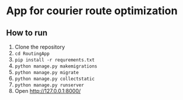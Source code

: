 # App for courier route optimization

## How to run

1. Clone the repository
2. `cd RoutingApp`
3. `pip install -r requrements.txt`
4. `python manage.py makemigrations`
5. `python manage.py migrate`
6. `python manage.py collectstatic`
7. `python manage.py runserver`
8. Open http://127.0.0.1:8000/
